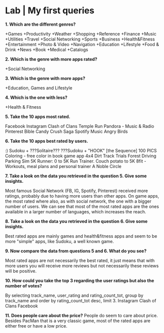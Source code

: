# Lab | My first queries

**1. Which are the different genres?**

+Games
+Productivity
+Weather
+Shopping
+Reference
+Finance
+Music
+Utilities
+Travel
+Social Networking
+Sports
+Business
+Health&Fitness
+Entertainment
+Photo & Video
+Navigation
+Education
+Lifestyle
+Food & Drink
+News
+Book
+Medical
+Catalogs

**2. Which is the genre with more apps rated?**

+Social Networking

**3. Which is the genre with more apps?**

+Education, Games and Lifestyle

**4. Which is the one with less?**

+Health & Fitness

**5. Take the 10 apps most rated.**

Facebook
Instagram
Clash of Clans
Temple Run
Pandora - Music & Radio
Pinterest
Bible
Candy Crush Saga
Spotify Music
Angry Birds

**6. Take the 10 apps best rated by users.**

:) Sudoku +
???Solitaire???
???Sudoku +
"HOOK"
[the Sequence]
100 PICS Coloring - free color in book game app
4x4 Dirt Track Trials Forest Driving Parking Sim
5K Runner: 0 to 5K Run Trainer. Couch potato to 5K
8fit - Workouts, meal plans and personal trainer
A Noble Circle

**7. Take a look on the data you retrieved in the question 5. Give some insights.**

Most famous Social Network (FB, IG, Spotify, Pinterest) received more ratings, probably due to having more users than other apps. On game apps, the most rated where
also, as with social network, the one with a bigger number of users. We can see that most of the most rated apps are the ones available in a larger number of languages, which increases the reach.  

**8. Take a look on the data you retrieved in the question 6. Give some insights.**

Best rated apps are mainly games and health&fitness apps and seem to be more "simple" apps, like Sudoku, a well known game.

**9. Now compare the data from questions 5 and 6. What do you see?**

Most rated apps are not necessarily the best rated, it just means that with more users you will receive more reviews but not necessarily these reviews will be positive.

**10. How could you take the top 3 regarding the user ratings but also the number of votes?**

By selecting track_name, user_rating and rating_count_tot, group by track_name and order by rating_count_tot desc, limit 3.
Instagram
Clash of Clans
Facebook

**11. Does people care about the price?**
People do seem to care about price.  Besides PacMan that is a very classic game, most of the rated apps are either free or have a low price.